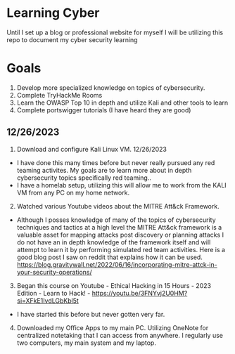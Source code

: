 # Learning Cyber
Until I set up a blog or professional website for myself I will be utilizing this repo to document my cyber security learning

# Goals
1. Develop more specialized knowledge on topics of cybersecurity. 
2. Complete TryHackMe Rooms
3. Learn the OWASP Top 10 in depth and utilize Kali and other tools to learn
4. Complete portswigger tutorials (I have heard they are good)


## 12/26/2023

1. Download and configure Kali Linux VM. 12/26/2023
- I have done this many times before but never really pursued any red teaming activites. My goals are to learn more about in depth cybersecurity topics specifically red teaming..
- I have a homelab setup, utilizing this will allow me to work from the KALI VM from any PC on my home network. 

2. Watched various Youtube videos about the MITRE Att&ck Framework.
-  Although I posses knowledge of many of the topics of cybersecurity techniques and tactics at a high level the MITRE Att&ck framework is a valuable asset for mapping attacks post discovery or planning attacks I do not have an in depth knowledge of the framework itself and will attempt to learn it by performing simulated red team activities. Here is a good blog post I saw on reddit that explains how it can be used. https://blog.gravitywall.net/2022/06/16/incorporating-mitre-attck-in-your-security-operations/

3. Began this course on Youtube - Ethical Hacking in 15 Hours - 2023 Edition - Learn to Hack! - https://youtu.be/3FNYvj2U0HM?si=XFkE1IvdLGbKbl5t
- I have started this before but never gotten very far.

4. Downloaded my Office Apps to my main PC. Utilizing OneNote for centralized notetaking that I can access from anywhere. I regularly use two computers, my main system and my laptop. 

